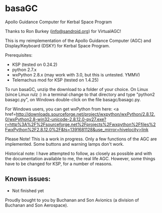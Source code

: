 basaGC
======

Apollo Guidance Computer for Kerbal Space Program

Thanks to Ron Burkey (<info@sandroid.org>) for VirtualAGC!

This is my reimplementation of the Apollo Guidance Computer (AGC) and Display/Keyboard (DSKY) for Kerbal Space Program.

Prerequisites:

- KSP (tested on 0.24.2)
- python 2.7.x
- wxPython 2.8.x (may work with 3.0, but this is untested. YMMV)
- Telemachus mod for KSP (tested on 1.4.25)

To run basaGC, unzip the download to a folder of your choice. On Linux (since Linux rulz :) in a terminal change to that directory and type "python2 basagc.py", on Windows double-click on the file basagc/basagc.py.

For Windows users, you can get wxPython from here:
<a href=http://downloads.sourceforge.net/project/wxpython/wxPython/2.8.12.0/wxPython2.8-win32-unicode-2.8.12.0-py27.exe?r=http%3A%2F%2Fsourceforge.net%2Fprojects%2Fwxpython%2Ffiles%2FwxPython%2F2.8.12.0%2F&ts=1391681128&use_mirror=hivelocity>link</a>

Please Note! This is a work in progress. Only a few functions of the AGC are implemented. Some buttons and warning lamps don't work.

Historical note: I have attempted to follow, as closely as possible 
and with the documentation available to me, the real life AGC. 
However, some things have to be changed for KSP, for a number of 
reasons.

Known issues:
------------
- Not finished yet


Proudly bought to you by Buchanan and Son Avionics (a division of Buchanan and Son Aerospace).
